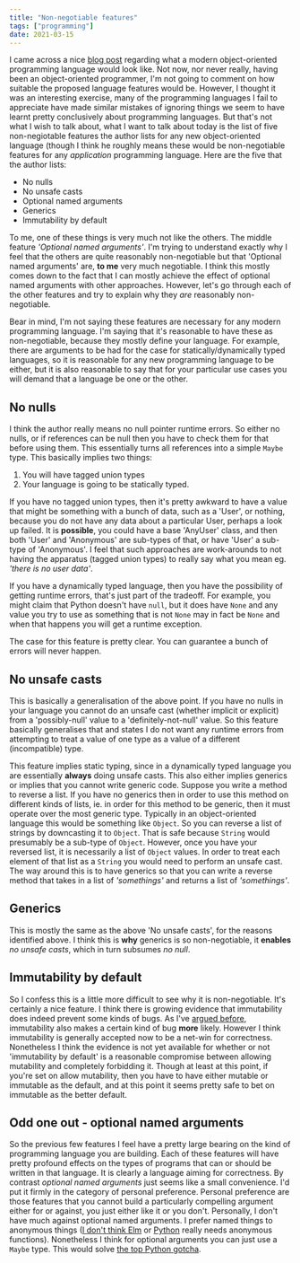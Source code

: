 ```yaml
---
title: "Non-negotiable features"
tags: ["programming"]
date: 2021-03-15
---
```


I came across a nice [blog post](https://adam.nels.onl/blog/an-oo-languge-for-the-20s/) regarding what a modern object-oriented programming language would look like. Not now, nor never really, having been an object-oriented programmer, I'm not going to comment on how suitable the proposed language features would be. However, I thought it was an interesting exercise, many of the programming languages I fail to appreciate have made similar mistakes of ignoring things we seem to have learnt pretty conclusively about programming languages. But that's not what I wish to talk about, what I want to talk about today is the list of five non-negiotable features the author lists for any new object-oriented language (though I think he roughly means these would be non-negotiable features for any *application* programming language. Here are the five that the author lists:

* No nulls
* No unsafe casts
* Optional named arguments
* Generics
* Immutability by default

To me, one of these things is very much not like the others. The middle feature *'Optional named arguments'*. I'm trying to understand exactly why I feel that the others are quite reasonably non-negotiable but that 'Optional named arguments' are, **to me** very much negotiable. I think this mostly comes down to the fact that I can mostly achieve the effect of optional named arguments with other approaches. However, let's go through each of the other features and try to explain why they *are* reasonably non-negotiable.

Bear in mind, I'm not saying these features are necessary for any modern programming language. I'm saying that it's reasonable to have these as non-negotiable, because they mostly define your language. For example, there are arguments to be had for the case for statically/dynamically typed languages, so it is reasonable for any new programming language to be either, but it is also reasonable to say that for your particular use cases you will demand that a language be one or the other.

## No nulls

I think the author really means no null pointer runtime errors. So either no nulls, or if references can be null then you have to check them for that before using them. This essentially turns all references into a simple `Maybe` type. This basically implies two things:
1. You will have tagged union types
2. Your language is going to be statically typed.

If you have no tagged union types, then it's pretty awkward to have a value that might be something with a bunch of data, such as a 'User', or nothing, because you do not have any data about a particular User, perhaps a look up failed. It is **possible**, you could have a base 'AnyUser' class, and then both 'User' and 'Anonymous' are sub-types of that, or have 'User' a sub-type of 'Anonymous'. I feel that such approaches are work-arounds to not having the apparatus (tagged union types) to really say what you mean eg. *'there is no user data'*.  

If you have a dynamically typed language, then you have the possibility of getting runtime errors, that's just part of the tradeoff. For example, you might claim that Python doesn't have `null`, but it does have `None` and any value you try to use as something that is not `None` may in fact be `None` and when that happens you will get a runtime exception.


The case for this feature is pretty clear. You can guarantee a bunch of errors will never happen. 


## No unsafe casts

This is basically a generalisation of the above point. If you have no nulls in your language you cannot do an unsafe cast (whether implicit or explicit) from a 'possibly-null' value to a 'definitely-not-null' value. So this feature basically generalises that and states I do not want any runtime errors from attempting to treat a value of one type as a value of a different (incompatible) type.

This feature implies static typing, since in a dynamically typed language you are essentially **always** doing unsafe casts. This also either implies generics or implies that you cannot write generic code. Suppose you write a method to reverse a list. If you have no generics then in order to use this method on different kinds of lists, ie. in order for this method to be generic, then it must operate over the most generic type. Typically in an object-oriented language this would be something like `Object`. So you can reverse a list of strings by downcasting it to `Object`. That is safe because `String` would presumably be a sub-type of `Object`. However, once you have your reversed list, it is necessarily a list of `Object` values. In order to treat each element of that list as a `String` you would need to perform an unsafe cast. The way around this is to have generics so that you can write a reverse method that takes in a list of *'somethings'* and returns a list of *'somethings'*.

## Generics

This is mostly the same as the above 'No unsafe casts', for the reasons identified above. I think this is **why** generics is so non-negotiable, it **enables** *no unsafe casts*, which in turn subsumes *no null*.

## Immutability by default

So I confess this is a little more difficult to see why it is non-negotiable. It's certainly a nice feature. I think there is growing evidence that immutability does indeed prevent some kinds of bugs. As I've [argued before](/posts/2021-01-23-immutabilit-bugs), immutability also makes a certain kind of bug **more** likely. However I think immutability is generally accepted now to be a net-win for correctness. Nonetheless I think the evidence is not yet available for whether or not 'immutability by default' is a reasonable compromise between allowing mutability and completely forbidding it. Though at least at this point, if you're set on allow mutability, then you have to have either mutable or immutable as the default, and at this point it seems pretty safe to bet on immutable as the better default.

## Odd one out - optional named arguments

So the previous few features I feel have a pretty large bearing on the kind of programming language you are building. Each of these features will have pretty profound effects on the types of programs that can or should be written in that language. It is clearly a language aiming for correctness. By contrast *optional named arguments* just seems like a small convenience. I'd put it firmly in the category of personal preference. Personal preference are those features that you cannot build a particularly compelling argument either for or against, you just either like it or you don't. Personally, I don't have much against optional named arguments. I prefer named things to anonymous things ([I don't think Elm](/posts/2021-01-24-lambdas) or [Python](/posts/2021-01-30-lambdas-again) really needs anonymous functions). Nonetheless I think for optional arguments you can just use a `Maybe` type. This would solve [the top Python gotcha](https://docs.python-guide.org/writing/gotchas/).




